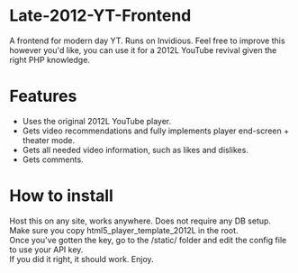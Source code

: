# Late-2012-YT-Frontend
A frontend for modern day YT. Runs on Invidious.
Feel free to improve this however you'd like, you can use it for a 2012L YouTube revival given the right PHP knowledge.

# Features
- Uses the original 2012L YouTube player.
- Gets video recommendations and fully implements player end-screen + theater mode.
- Gets all needed video information, such as likes and dislikes.
- Gets comments.

# How to install
Host this on any site, works anywhere. Does not require any DB setup. \
Make sure you copy html5_player_template_2012L in the root. \
Once you've gotten the key, go to the /static/ folder and edit the config file to use your API key. \
If you did it right, it should work. Enjoy.
